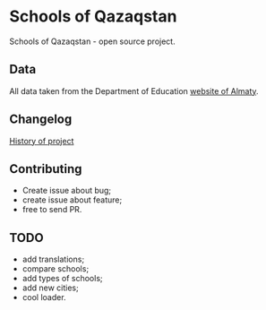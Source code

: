 # Schools of Qazaqstan

Schools of Qazaqstan - open source project. 

## Data

All data taken from the Department of Education [website of Almaty](http://edualmaty.kz/).

## Changelog

[History of project](CHANGELOG.md)

## Contributing

- Create issue about bug;
- create issue about feature;
- free to send PR.

## TODO

- add translations;
- compare schools;
- add types of schools;
- add new cities;
- cool loader.
